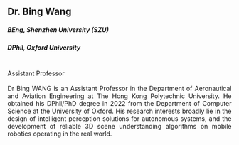 ## Dr. Bing Wang
##### BEng, Shenzhen University (SZU)
##### DPhil, Oxford University

<div align="justify">
<br/>Assistant Professor
<br/><br/>
Dr Bing WANG is an Assistant Professor in the Department of Aeronautical and Aviation Engineering at The Hong Kong Polytechnic University. He obtained his DPhil/PhD degree in 2022 from the Department of Computer Science at the University of Oxford. His research interests broadly lie in the design of intelligent perception solutions for autonomous systems, and the development of reliable 3D scene understanding algorithms on mobile robotics operating in the real world.
</div>
